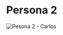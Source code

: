# Persona 2

![Pesona 2 - Carlos](https://github.com/user-attachments/assets/f6ea3aaf-c95c-43f6-9a54-db0599091fdf)

